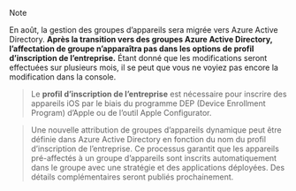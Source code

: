 > [!NOTE]
> En août, la gestion des groupes d’appareils sera migrée vers Azure Active Directory. **Après la transition vers des groupes Azure Active Directory, l’affectation de groupe n’apparaîtra pas dans les options de profil d’inscription de l’entreprise.** Étant donné que les modifications seront effectuées sur plusieurs mois, il se peut que vous ne voyiez pas encore la modification dans la console.

> Le **profil d’inscription de l’entreprise** est nécessaire pour inscrire des appareils iOS par le biais du programme DEP (Device Enrollment Program) d’Apple ou de l’outil Apple Configurator.

>Une nouvelle attribution de groupes d’appareils dynamique peut être définie dans Azure Active Directory en fonction du nom du profil d’inscription de l’entreprise. Ce processus garantit que les appareils pré-affectés à un groupe d’appareils sont inscrits automatiquement dans le groupe avec une stratégie et des applications déployées. Des détails complémentaires seront publiés prochainement.


<!--HONumber=Jun16_HO4-->


